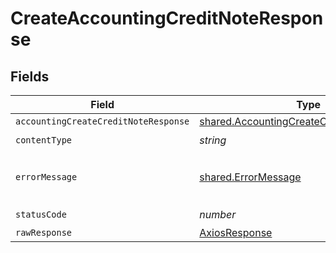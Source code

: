 # CreateAccountingCreditNoteResponse


## Fields

| Field                                                                                                  | Type                                                                                                   | Required                                                                                               | Description                                                                                            |
| ------------------------------------------------------------------------------------------------------ | ------------------------------------------------------------------------------------------------------ | ------------------------------------------------------------------------------------------------------ | ------------------------------------------------------------------------------------------------------ |
| `accountingCreateCreditNoteResponse`                                                                   | [shared.AccountingCreateCreditNoteResponse](../../models/shared/accountingcreatecreditnoteresponse.md) | :heavy_minus_sign:                                                                                     | Success                                                                                                |
| `contentType`                                                                                          | *string*                                                                                               | :heavy_check_mark:                                                                                     | N/A                                                                                                    |
| `errorMessage`                                                                                         | [shared.ErrorMessage](../../models/shared/errormessage.md)                                             | :heavy_minus_sign:                                                                                     | The request made is not valid.                                                                         |
| `statusCode`                                                                                           | *number*                                                                                               | :heavy_check_mark:                                                                                     | N/A                                                                                                    |
| `rawResponse`                                                                                          | [AxiosResponse](https://axios-http.com/docs/res_schema)                                                | :heavy_minus_sign:                                                                                     | N/A                                                                                                    |